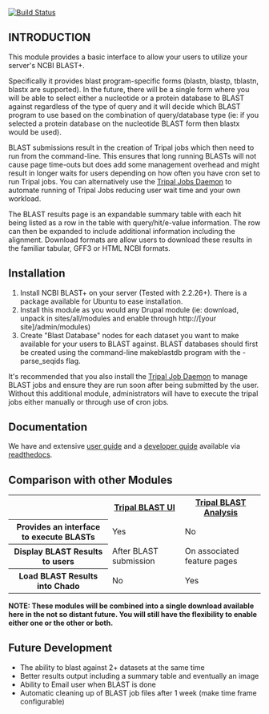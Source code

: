 
[![Build Status](https://travis-ci.org/tripal/tripal_blast.svg?branch=7.x-1.x)](https://travis-ci.org/tripal/tripal_blast)

INTRODUCTION
------------
This module provides a basic interface to allow your users to utilize your
server's NCBI BLAST+.

Specifically it provides blast program-specific forms (blastn, blastp, tblastn, 
blastx are supported). In the future, there will be a single form where you 
will be able to select either a nucleotide or a protein database to BLAST
against regardless of the type of query and it will decide which BLAST
program to use based on the combination of query/database type (ie: if you
selected a protein database on the nucleotide BLAST form then blastx would
be used).

BLAST submissions result in the creation of Tripal jobs which then need to run
from the command-line. This ensures that long running BLASTs will not cause
page time-outs but does add some management overhead and might result in longer
waits for users depending on how often you have cron set to run Tripal jobs.
You can alternatively use the [Tripal Jobs Daemon](https://github.com/tripal/tripal/tree/7.x-3.x/tripal_daemon) 
to automate running of Tripal Jobs reducing user wait time and your own workload.

The BLAST results page is an expandable summary table with each hit being
listed as a row in the table with query/hit/e-value information. The row can
then be expanded to include additional information including the alignment.
Download formats are allow users to download these results in the familiar 
tabular, GFF3 or HTML NCBI formats.

Installation
------------
1. Install NCBI BLAST+ on your server (Tested with 2.2.26+). There is a
   package available for Ubuntu to ease installation.
2. Install this module as you would any Drupal module (ie: download, unpack
   in sites/all/modules and enable through http://[your site]/admin/modules)
3. Create "Blast Database" nodes for each dataset you want to make available
   for your users to BLAST against. BLAST databases should first be created
   using the command-line makeblastdb program with the -parse_seqids flag.
   
 It's recommended that you also install the [Tripal Job Daemon](https://github.com/tripal/tripal/tree/7.x-3.x/tripal_daemon) 
 to manage BLAST jobs and ensure they are run soon after being submitted 
 by the user. Without this additional module, administrators will have to 
 execute the tripal jobs either manually or through use of cron jobs.

Documentation
--------------

We have and extensive [user guide](https://tripal-blast-ui.readthedocs.io/en/latest/user_guide.html) and a [developer guide](https://tripal-blast-ui.readthedocs.io/en/latest/dev_guide.html)  available via [readthedocs](https://tripal-blast-ui.readthedocs.io/en/latest/index.html).

Comparison with other Modules
------------------------------
<table>
<tr><th></th><th><a href="project/tripal_blast">Tripal BLAST UI</a></th><th><a href="project/tripal_blast_analysis">Tripal BLAST Analysis</a></th></tr>
<tr><th>Provides an interface to execute BLASTs</th><td>Yes</td><td>No</td></tr>
<tr><th>Display BLAST Results to users</th><td>After BLAST submission</td><td>On associated feature pages</td></tr>
<tr><th>Load BLAST Results into Chado</th><td>No</td><td>Yes</td></tr>
</table>

**NOTE: These modules will be combined into a single download available 
here in the not so distant future. You will still have the flexibility 
to enable either one or the other or both.**

Future Development
-------------------
 - The ability to blast against 2+ datasets at the same time</li>
 - Better results output including a summary table and eventually an image</li>
 - Ability to Email user when BLAST is done</li>
 - Automatic cleaning up of BLAST job files after 1 week (make time frame configurable)</li>
